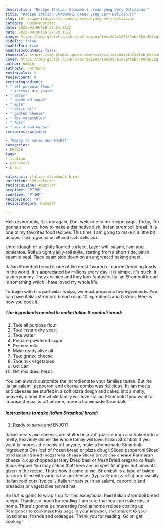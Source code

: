 ```yaml
---
description: "Recipe Italian Stromboli bread yang Very Delicious}"
title: "Recipe Italian Stromboli bread yang Very Delicious}"
slug: 18-recipe-italian-stromboli-bread-yang-very-delicious
category: Uncategorized
date: 2023-02-06T10:22:15.883Z
date: 2023-04-30T16:27:20.101Z
image: https://img-global.cpcdn.com/recipes/1eac0d5e10724fab/680x482cq70/italian-stromboli-bread-recipe-main-photo.jpg
hideToc: false
enableToc: true
enableTocContent: false
thumbnail: https://img-global.cpcdn.com/recipes/1eac0d5e10724fab/680x482cq70/italian-stromboli-bread-recipe-main-photo.jpg
cover: https://img-global.cpcdn.com/recipes/1eac0d5e10724fab/680x482cq70/italian-stromboli-bread-recipe-main-photo.jpg
author: Admin
authorAv: notfound
ratingvalue: 5
reviewcount: 8
recipeingredient:
- " all purpose flour"
- " instant dry yeast"
- " water"
- " powdered sugar"
- " milk"
- " olive oil"
- " grated cheese"
- " mix vegetables"
- " Salt"
- " mix dried herbs"
recipeinstructions:

- "Ready to serve and ENJOY!"
categories:
- Recipe
tags:
- italian
- stromboli
- bread

katakunci: italian stromboli bread 
nutrition: 229 calories
recipecuisine: American
preptime: "PT25M"
cooktime: "PT36M"
recipeyield: "4"
recipecategory: Dessert

---
```



Hello everybody, it is me again, Dan, welcome to my recipe page. Today, I'm gonna show you how to make a distinctive dish, italian stromboli bread. It is one of my favorites food recipes. This time, I am going to make it a little bit unique. This is gonna smell and look delicious.

Unroll dough on a lightly floured surface. Layer with salami, ham and pimientos. Roll up tightly jelly-roll style, starting from a short side; pinch seam to seal. Place seam side down on an ungreased baking sheet.

Italian Stromboli bread is one of the most favored of current trending foods in the world. It is appreciated by millions every day. It is simple, it's quick, it tastes yummy. They are nice and they look fantastic. Italian Stromboli bread is something which I have loved my whole life.


To begin with this particular recipe, we must prepare a few ingredients. You can have italian stromboli bread using 10 ingredients and 0 steps. Here is how you cook it.

<!--inarticleads1-->

##### The ingredients needed to make Italian Stromboli bread:

1. Take  all purpose flour
1. Take  instant dry yeast
1. Take  water
1. Prepare  powdered sugar
1. Prepare  milk
1. Make ready  olive oil
1. Take  grated cheese
1. Take  mix vegetables
1. Get  Salt
1. Get  mix dried herbs


You can always customize the ingredients to your families tastes. But the italian salami, pepperoni and cheese combo was delicious! Italian meats and cheeses are stuffed in a soft pizza dough and baked into a melty, heavenly dinner the whole family will love. Italian Stromboli If you want to impress the pants off anyone, make a homemade Stromboli. 

<!--inarticleads2-->

##### Instructions to make Italian Stromboli bread:


1. Ready to serve and ENJOY!

Italian meats and cheeses are stuffed in a soft pizza dough and baked into a melty, heavenly dinner the whole family will love. Italian Stromboli If you want to impress the pants off anyone, make a homemade Stromboli. Ingredients One loaf of frozen bread or pizza dough Sliced pepperoni Sliced hard salami Sliced mozzarella cheese Sliced provolone cheese Parmesan cheese ¼ cup chopped parsley Dried basil or fresh Dried oregano or fresh Black Pepper You may notice that there are no specific ingredient amounts given in the recipe. That&#39;s how it came to me. Stromboli is a type of baked turnover filled with various Italian cheeses (typically mozzarella) and usually Italian cold cuts (typically Italian meats such as salami, capocollo and bresaola) or vegetables served hot. 

So that is going to wrap it up for this exceptional food italian stromboli bread recipe. Thanks so much for reading. I am sure that you can make this at home. There's gonna be interesting food at home recipes coming up. Remember to bookmark this page in your browser, and share it to your loved ones, friends and colleague. Thank you for reading. Go on get cooking!
